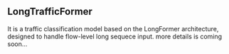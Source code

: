 ## LongTrafficFormer
It is a traffic classification model based on the LongFormer architecture, designed to handle flow-level long sequece input.
more details is coming soon...